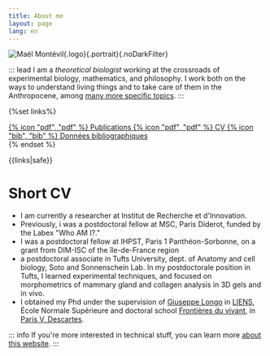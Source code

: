 ```yaml
---
title: About me
layout: page
lang: en
---
```


![Maël Montévil](/assets/me/Montevil.jpg){.logo}{.portrait}{.noDarkFilter}

::: lead
I am a *theoretical biologist* working at the crossroads of experimental biology, mathematics, and philosophy. I work both on the ways to understand living things and to take care of them in the Anthropocene, among [many more specific topics](/tags/).
:::

{%set links%}
<div>
<a  class="buttonlink" href=/assets/pdf/publications_Montevil2-en.pdf >{% icon "pdf", "pdf" %}  Publications </a>
<a class="buttonlink" href=/assets/pdf/cv_Montevil_2019_en.pdf >{% icon "pdf", "pdf" %}  CV </a>
<a class="buttonlink" href=/assets/pdf/bibM.bib >{% icon "bib", "bib" %}  Données bibliographiques </a>
</div>
{% endset %}

{{links|safe}}

# Short CV

* I am currently a researcher at Institut de Recherche et d'Innovation.
* Previously, i was a postdoctoral fellow at MSC, Paris Diderot, funded by the Labex "Who AM I?." 
* I was a postdoctoral fellow at IHPST, Paris 1 Panthéon-Sorbonne, on a grant from DIM-ISC of the île-de-France region 
* a postdoctoral associate in Tufts University, dept. of Anatomy and cell biology, Soto and Sonnenschein Lab. In my postdoctorale position in Tufts, I learned experimental techniques, and focused on morphometrics of mammary gland and collagen analysis in 3D gels and in vivo.
* I obtained my Phd under the supervision of [Giuseppe Longo](https://www.di.ens.fr/users/longo/) in [LIENS](https://www.di.ens.fr/), École Normale Supérieure and doctoral school [Frontières du vivant](https://www.fdv-paris.org/), in [Paris V, Descartes](https://www.univ-paris5.fr/).


::: info
If you're more interested in technical stuff, you can learn more [about this website](/about/the-website.html).
:::

